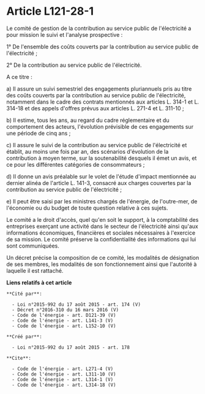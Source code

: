 # Article L121-28-1

Le comité de gestion de la contribution au service public de l'électricité a pour mission le suivi et l'analyse
prospective : 

1° De l'ensemble des coûts couverts par la contribution au service public de l'électricité ; 

2° De la contribution au service public de l'électricité. 

A ce titre : 

a) Il assure un suivi semestriel des engagements pluriannuels pris au titre des coûts couverts par la contribution au service
public de l'électricité, notamment dans le cadre des contrats mentionnés aux articles L. 314-1 et L. 314-18 et des appels
d'offres prévus aux articles L. 271-4 et L. 311-10 ; 

b) Il estime, tous les ans, au regard du cadre réglementaire et du comportement des acteurs, l'évolution prévisible de ces
engagements sur une période de cinq ans ; 

c) Il assure le suivi de la contribution au service public de l'électricité et établit, au moins une fois par an, des
scénarios d'évolution de la contribution à moyen terme, sur la soutenabilité desquels il émet un avis, et ce pour les
différentes catégories de consommateurs ; 

d) Il donne un avis préalable sur le volet de l'étude d'impact mentionnée au dernier alinéa de l'article L. 141-3, consacré
aux charges couvertes par la contribution au service public de l'électricité ; 

e) Il peut être saisi par les ministres chargés de l'énergie, de l'outre-mer, de l'économie ou du budget de toute question
relative à ces sujets. 

Le comité a le droit d'accès, quel qu'en soit le support, à la comptabilité des entreprises exerçant une activité dans le
secteur de l'électricité ainsi qu'aux informations économiques, financières et sociales nécessaires à l'exercice de sa
mission. Le comité préserve la confidentialité des informations qui lui sont communiquées. 

Un décret précise la composition de ce comité, les modalités de désignation de ses membres, les modalités de son
fonctionnement ainsi que l'autorité à laquelle il est rattaché.

**Liens relatifs à cet article**

	**Cité par**:

	  - Loi n°2015-992 du 17 août 2015 - art. 174 (V)
	  - Décret n°2016-310 du 16 mars 2016 (V)
	  - Code de l'énergie - art. D121-39 (V)
	  - Code de l'énergie - art. L141-3 (V)
	  - Code de l'énergie - art. L152-10 (V)

	**Créé par**:

	  - Loi n°2015-992 du 17 août 2015 - art. 178

	**Cite**:

	  - Code de l'énergie - art. L271-4 (V)
	  - Code de l'énergie - art. L311-10 (V)
	  - Code de l'énergie - art. L314-1 (V)
	  - Code de l'énergie - art. L314-18 (V)
